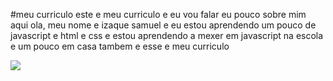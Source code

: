 #meu curriculo 
este e meu curriculo e eu vou falar eu pouco sobre mim aqui
ola, meu nome e  izaque samuel e eu estou aprendendo um pouco de javascript e html e css e estou aprendendo a mexer em javascript na escola e um pouco em casa tambem e esse e meu curriculo 


![](https://media1.tenor.com/m/PHgjxTV1aJMAAAAC/levi.gif)
